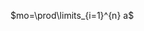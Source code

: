 
$mo=\prod\limits_{i=1}^{n} a$
<!--stackedit_data:
eyJoaXN0b3J5IjpbLTcyNjQyODgyNyw3MzA5OTgxMTZdfQ==
-->